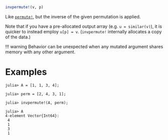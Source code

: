 ```julia
invpermute!(v, p)
```

Like [`permute!`](@ref), but the inverse of the given permutation is applied.

Note that if you have a pre-allocated output array (e.g. `u = similar(v)`), it is quicker to instead employ `u[p] = v`.  (`invpermute!` internally allocates a copy of the data.)

!!! warning
    Behavior can be unexpected when any mutated argument shares memory with any other argument.


# Examples

```jldoctest
julia> A = [1, 1, 3, 4];

julia> perm = [2, 4, 3, 1];

julia> invpermute!(A, perm);

julia> A
4-element Vector{Int64}:
 4
 1
 3
 1
```
